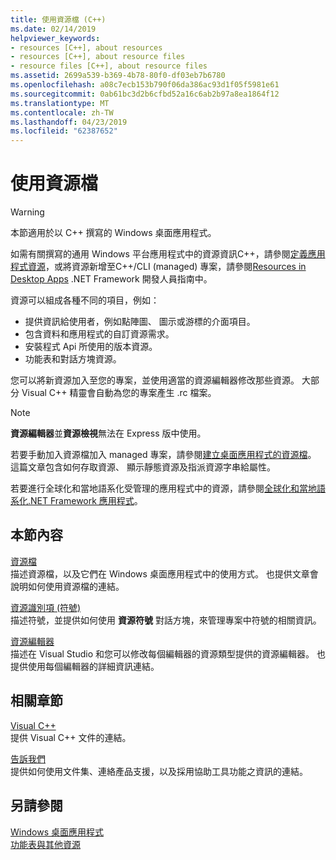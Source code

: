 ```yaml
---
title: 使用資源檔 (C++)
ms.date: 02/14/2019
helpviewer_keywords:
- resources [C++], about resources
- resources [C++], about resource files
- resource files [C++], about resource files
ms.assetid: 2699a539-b369-4b78-80f0-df03eb7b6780
ms.openlocfilehash: a08c7ecb153b790f06da386ac93d1f05f5981e61
ms.sourcegitcommit: 0ab61bc3d2b6cfbd52a16c6ab2b97a8ea1864f12
ms.translationtype: MT
ms.contentlocale: zh-TW
ms.lasthandoff: 04/23/2019
ms.locfileid: "62387652"
---
```

# <a name="working-with-resource-files"></a>使用資源檔

> [!WARNING]
> 本節適用於以 C++ 撰寫的 Windows 桌面應用程式。
>
> 如需有關撰寫的通用 Windows 平台應用程式中的資源資訊C++，請參閱[定義應用程式資源](/windows/uwp/app-resources/)，或將資源新增至C++/CLI (managed) 專案，請參閱[Resources in Desktop Apps](/dotnet/framework/resources/index) .NET Framework 開發人員指南中。

資源可以組成各種不同的項目，例如：

- 提供資訊給使用者，例如點陣圖、 圖示或游標的介面項目。
- 包含資料和應用程式的自訂資源需求。
- 安裝程式 Api 所使用的版本資源。
- 功能表和對話方塊資源。

您可以將新資源加入至您的專案，並使用適當的資源編輯器修改那些資源。 大部分 Visual C++ 精靈會自動為您的專案產生 .rc 檔案。

> [!NOTE]
> **資源編輯器**並**資源檢視**無法在 Express 版中使用。

若要手動加入資源檔加入 managed 專案，請參閱[建立桌面應用程式的資源檔](/dotnet/framework/resources/creating-resource-files-for-desktop-apps)。 這篇文章包含如何存取資源、 顯示靜態資源及指派資源字串給屬性。

若要進行全球化和當地語系化受管理的應用程式中的資源，請參閱[全球化和當地語系化.NET Framework 應用程式](/dotnet/standard/globalization-localization/index)。

## <a name="in-this-section"></a>本節內容

[資源檔](../windows/resource-files-visual-studio.md)<br/>
描述資源檔，以及它們在 Windows 桌面應用程式中的使用方式。 也提供文章會說明如何使用資源檔的連結。

[資源識別項 (符號)](../windows/symbols-resource-identifiers.md)<br/>
描述符號，並提供如何使用 **資源符號** 對話方塊，來管理專案中符號的相關資訊。

[資源編輯器](../windows/resource-editors.md)<br/>
描述在 Visual Studio 和您可以修改每個編輯器的資源類型提供的資源編輯器。 也提供使用每個編輯器的詳細資訊連結。

## <a name="related-sections"></a>相關章節

[Visual C++](../overview/visual-cpp-in-visual-studio.md)<br/>
提供 Visual C++ 文件的連結。

[告訴我們](/visualstudio/ide/talk-to-us)<br/>
提供如何使用文件集、連絡產品支援，以及採用協助工具功能之資訊的連結。

## <a name="see-also"></a>另請參閱

[Windows 桌面應用程式](../windows/windows-desktop-applications-cpp.md)<br/>
[功能表與其他資源](https://msdn.microsoft.com/library/windows/desktop/ms632583.aspx)